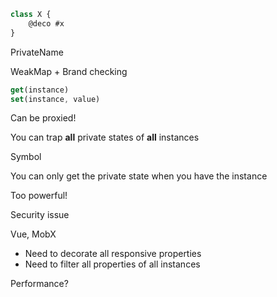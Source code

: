 ```js
class X {
	@deco #x
}
```

PrivateName

WeakMap + Brand checking

```js
get(instance)
set(instance, value)
```

Can be proxied!

You can trap **all** private
states of **all** instances

Symbol

You can only get the private
state when you have the instance

Too powerful!

Security issue

Vue, MobX

- Need to decorate all responsive properties
- Need to filter all properties of all instances

Performance?
